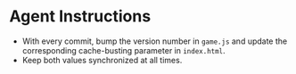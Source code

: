 # Agent Instructions
- With every commit, bump the version number in `game.js` and update the corresponding cache-busting parameter in `index.html`.
- Keep both values synchronized at all times.
